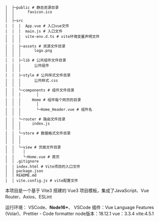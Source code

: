 ```
│  ├─public # 静态资源目录
│  │      favicon.ico
│  │
│  ├─src
│  │  │  App.vue # 入口vue文件
│  │  │  main.js # 入口文件
│  │  │  vite-env.d.ts # vite环境变量声明文件
│  │  │
│  │  ├─assets # 资源文件目录
│  │  │      logo.png
│  │  │
│  │  ├─lib # 公共组件文件目录
│  │  │      公共组件
│  │  │  
│  │  ├─style # 公共样式文件目录
│  │  │      公共样式.css
│  │  │  
│  │  └─components # 组件文件目录
│  │  │	      │
│  │  │     Home # 组件每个网页的目录
│  │  │	      │
│  │  │       └─Home_Header.vue # 组件名   
│  │  │  
│  │  └─router # 路由文件目录 
│  │  │		index.js
│  │  │
│  │  └─store # 数据格式文件目录
│  │  │		
│  │  │
│  │  └─view # 页面文件目录
│  │    │
│  │    └─Home.vue # 首页	
│  │ .gitignore
│  │ index.html # Vite项目的入口文件
│  │ package.json
│  │ README.md
│  │ vite.config.js # vite配置文件
```

本项目是一个基于 Vite3 搭建的 Vue3 项目模板，集成了JavaScript、Vue Router、Axios、ESLint

运行环境： VSCode、**Node16+**、 VSCode 插件：Vue Language Features (Volar)、Prettier - Code formatter
node版本：18.12.1
vue：3.3.4
vite:4.5.1

